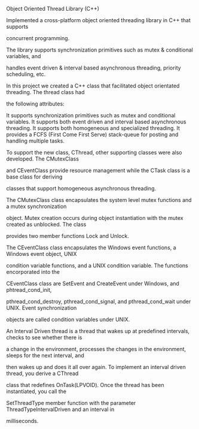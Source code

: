 Object Oriented Thread Library (C++)

Implemented a cross-platform object oriented threading library in C++ that supports

concurrent programming.

The library supports synchronization primitives such as mutex & conditional variables, and

handles event driven & interval based asynchronous threading, priority scheduling, etc.

In this project we created a C++ class that facilitated object orientated threading. The thread class had

the following attributes:

 It supports synchronization primitives such as mutex and conditional variables.
 It supports both event driven and interval based asynchronous threading.
 It supports both homogeneous and specialized threading.
 It provides a FCFS (First Come First Serve) stack-queue for posting and handling multiple tasks.

To support the new class, CThread, other supporting classes were also developed. The CMutexClass

and CEventClass provide resource management while the CTask class is a base class for deriving

classes that support homogeneous asynchronous threading.

The CMutexClass class encapsulates the system level mutex functions and a mutex synchronization

object. Mutex creation occurs during object instantiation with the mutex created as unblocked. The class

provides two member functions Lock and Unlock.

The CEventClass class encapsulates the Windows event functions, a Windows event object, UNIX

condition variable functions, and a UNIX condition variable. The functions encorporated into the

CEventClass class are SetEvent and CreateEvent under Windows, and phtread_cond_init,

pthread_cond_destroy, pthread_cond_signal, and pthread_cond_wait under UNIX. Event synchronization

objects are called condition variables under UNIX.

An Interval Driven thread is a thread that wakes up at predefined intervals, checks to see whether there is

a change in the environment, processes the changes in the environment, sleeps for the next interval, and

then wakes up and does it all over again. To implement an interval driven thread, you derive a CThread

class that redefines OnTask(LPVOID). Once the thread has been instantiated, you call the

SetThreadType member function with the parameter ThreadTypeIntervalDriven and an interval in

milliseconds.
